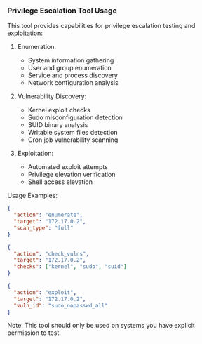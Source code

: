 ### Privilege Escalation Tool Usage

This tool provides capabilities for privilege escalation testing and exploitation:

1. Enumeration:
   - System information gathering
   - User and group enumeration
   - Service and process discovery
   - Network configuration analysis

2. Vulnerability Discovery:
   - Kernel exploit checks
   - Sudo misconfiguration detection
   - SUID binary analysis
   - Writable system files detection
   - Cron job vulnerability scanning

3. Exploitation:
   - Automated exploit attempts
   - Privilege elevation verification
   - Shell access elevation

Usage Examples:
```json
{
  "action": "enumerate",
  "target": "172.17.0.2",
  "scan_type": "full"
}

{
  "action": "check_vulns",
  "target": "172.17.0.2",
  "checks": ["kernel", "sudo", "suid"]
}

{
  "action": "exploit",
  "target": "172.17.0.2",
  "vuln_id": "sudo_nopasswd_all"
}
```

Note: This tool should only be used on systems you have explicit permission to test.
